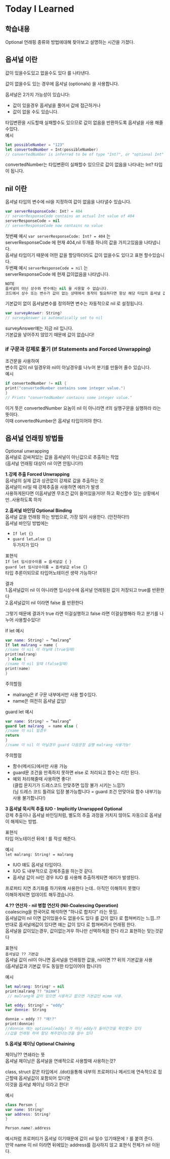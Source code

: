 # Today I Learned

## **학습내용**
Optional 언래핑 종류와 방법에대해 찾아보고 설명하는 시간을 가졌다.

## **옵셔널 이란**

값이 있을수도있고 없을수도 있다 를 나타낸다.

값이 없을수도 있는 경우에 옵셔널 (optionals) 을 사용합니다.

옵셔널은 2가지 가능성이 있습니다:

-   값이 있을경우 옵셔널을 풀어서 값에 접근하거나
-   값이 없을 수도 있습니다.

타입변환을 시도할때 실패할수도 있으므로 값이 없음을 반환하도록 옵셔널을 사용 해줄수있다.  
예시

```swift
let possibleNumber = "123"
let convertedNumber = Int(possibleNumber)
// convertedNumber is inferred to be of type "Int?", or "optional Int"
```

convertedNumber는 타입변환이 실패할수 있으므로 값이 없음을 나타내는 Int? 타입이 됩니다.

## **nil 이란**

옵셔널 타입의 변수에 nil을 지정하여 값이 없음을 나타낼수 있습니다.

```swift
var serverResponseCode: Int? = 404
// serverResponseCode contains an actual Int value of 404
serverResponseCode = nil
// serverResponseCode now contains no value
```

첫번째 예시 `var serverResponseCode: Int? = 404` 는  
serverResponseCode 에 현재 404,nil 두개중 하나의 값을 가지고있음을 나타냅니다.  
옵셔널 타입이기 때문에 어떤 값을 할당하더라도 값이 없을수도 있다고 표현 할수있습니다.  
두번째 예시 `serverResponseCode = nil` 는  
serverResponseCode 에 현재 값이없음을 나타냅니다.

```swift
NOTE
옵셔널이 아닌 상수와 변수에는 nil 을 사용할 수 없습니다. 
코드에서 상수 또는 변수가 값이 없는 상태에서 동작이 필요하다면 항상 해당 타입의 옵셔널 값으로 선언해야 합니다.
```

기본값이 없이 옵셔널변수를 정의하면 변수는 자동적으로 nil 로 설정됩니다.

```swift
var surveyAnswer: String?
// surveyAnswer is automatically set to nil
```

surveyAnswer얘는 지금 nil 입니다.  
기본값을 넣어주지 않았기 때문에 값이 없습니다!

### **if 구문과 강제로 풀기 (If Statements and Forced Unwrapping)**

조건문을 사용하여  
변수의 값이 nil 일경우와 nil이 아닐경우를 나누어 분기를 만들어 줄수 있습니다.  
예시

```swift
if convertedNumber != nil {
print("convertedNumber contains some integer value.")
}
// Prints "convertedNumber contains some integer value."
```

이거 뜻은 convertedNumber 요놈이 nil 이 아니라면 if의 실행구문을 실행하라 라는 뜻이다.  
이때 convertedNumber은 옵셔널 타입이어야 한다.

## **옵셔널 언래핑 방법들**

Optional unwrapping  
옵셔널로 감싸져있는 값을 옵셔널이 아닌값으로 추출하는 작업  
(옵셔널 언래핑 대상이 nil 이면 안됩니다!!)

**1.강제 추출 Forced Unwrapping**  
옵셔널의 실제 값과 상관없이 강제로 값을 추출하는 것  
옵셔널이 nil일 때 강제추출을 사용하면 에러가 발생  
사용하게된다면 이옵셔널엔 무조건 값이 들어있을거야! 하고 확신할수 있는 상황에서만..사용하도록 하자

**2.옵셔널 바인딩 Optional Binding**  
옵셔널 값을 언래핑 하는 방법으로, 가장 많이 사용한다. (안전하다!!)  
옵셔널 바인딩 방법에는

-   `If let {}`
-   `guard let…else {}`  
    두가지가 있다

표현식  
`If let 임시상수이름 = 옵셔널값 { }`  
`guard let 임시상수이름 = 옵셔널값 else {}`  
타입 추론이되므로 타입어노테이션 생략 가능하다!

결과  
1.옵셔널값이 nil 이 아니라면 임시상수에 옵셔널 언래핑된 값이 저장되고 true를 반환한다  
2.옵셔널값이 nil 이라면 false 를 반환한다

그렇기 때문에 결과가 true 라면 이걸실행하고 false 라면 이걸실행해라 하고 분기를 나누어 사용할수있다!

If let 예시

```swift
var name: String? = “malrang”
If let malrang = name {
//name 이 nil 이 아닐때 (true일때)
print(malrang)
 } else {
//name 이 nil 일때 (false일때)
print(name)
}
```

주의할점

-   malrang은 if 구문 내부에서만 사용 할수있다.
-   name은 여전히 옵셔널 값임!

guard let 예시

```swift
var name: String? = “malrang”
guard let malrang  = name else { 
//name 이 nil 일경우
return 
}
//name 이 nil 이 아닐경우 guard 다음문장 실행 malrang 사용가능!
```

주의할점

-   함수(메서드)에서만 사용 가능
-   guard문 조건을 만족하지 못하면 else 로 처리되고 함수는 리턴 된다.
-   예외 처리해줄때 사용하면 좋다!  
    (클럽 문지기가 드레스코드 안맞추면 입장 불가 시키는 느낌?)  
    (님 드레스 코드 틀려요 입장 불가능합니다 = guard 조건 안맞아요 함수 내부기능 사용 불가합니다!)

**3 옵셔널 묵시적 추출 IUO - Implicitly Unwrapped Optional**  
강제 추출이나 옵셔널 바인딩처럼, 별도의 추출 과정을 거치지 않아도 자동으로 옵셔널이 해제되는 방법.

표현식  
타입 어노테이션 뒤에 ! 를 작성 해준다.  

예시  
`let malrang: String! = malrang`

-   IUO 얘도 옵셔널 타입이다.
-   IUO 도 내부적으로 강제추출을 하는것 같다.
-   옵셔널 값이 nil인 경우 IUO 를 사용해 추출하게되면 에러가 발생된다.

프로퍼티 지연 초기화를 하기위해 사용한다 는데.. 아직인 이해하지 못했다  
이해하게되면 업데이트 해두겠습니다.

**4.?? 연산자 - nil 병합 연산자 (Nil-Coalescing Operation)**  
coalescing을 한국어로 해석하면 "하나로 합치다" 라는 뜻임.  
옵셔널값이 nil 이면 값이있을수도 없을수도 있다 를 값이 없다 로 합쳐버리는 느낌..!?  
반대로 옵셔널에값이 있다면 얘는 값이 있다 로 합쳐버려서 언래핑 한다.  
옵셔널을 값이있는경우, 값이없는겨우 하나만 선택하게끔 한다 라고 표현하는 맞는것같다

표현식  
`옵셔널값 ?? 기본값`  
옵셔널 값이 nil이 아니면 옵셔널을 언래핑한 값을, nil이면 ?? 뒤의 기본값을 사용  
(옵셔널값과 기본값 무도 동일한 타입이어야 합니다!)

예시

```swift
let malrang: String? = nil
print(malrang ?? "mimm")
 // malrang에 값이 있으면 사용하고 없으면 기본값인 mimm 사용.

let eddy: String? = "eddy"
var donnie: String

donnie = eddy ?? "에!?"
print(donnie)
//donnie 에는 optional(eddy) 가 아닌 eddy가 들어간것을 확인할수 있다
//갑을 언래핑 하여 할당 해주었다는것을 알수 있다
```

**5.옵셔널 체이닝 Optional Chaining**

체이닝?? 연쇄라는 뜻  
옵셔널 체이닝은 옵셔널을 연쇄적으로 사용할때 사용하는것?

class, struct 같은 타입에서 .(dot)을통해 내부의 프로퍼티나 메서드에 연속적으로 접근할때 옵셔널값이 포함되어 있다면  
이것을 옵셔널 체이닝 이라고 한다!

예시

```swift
class Person {
var name: String?
var address: String?
}

Person.name?.address
```

예시처럼 프로퍼티가 옵셔널 이기때문에 값이 nil 일수 있기때문에 `?` 를 붙여 준다.  
만약 name 이 nil 이라면 뒤에있는 address를 검사하지 않고 표현식 전체가 nil 이된다.
